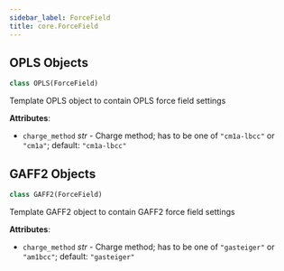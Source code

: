 ```yaml
---
sidebar_label: ForceField
title: core.ForceField
---
```


## OPLS Objects

```python
class OPLS(ForceField)
```

Template OPLS object to contain OPLS force field settings

**Attributes**:

- `charge_method` _str_ - Charge method; has to be one of `"cm1a-lbcc"` or
  `"cm1a"`; default: `"cm1a-lbcc"`

## GAFF2 Objects

```python
class GAFF2(ForceField)
```

Template GAFF2 object to contain GAFF2 force field settings

**Attributes**:

- `charge_method` _str_ - Charge method; has to be one of `"gasteiger"` or
  `"am1bcc"`; default: `"gasteiger"`

